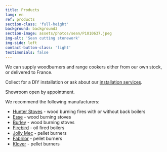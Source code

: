 ```yaml
---
title: Products
lang: en
ref: products
section-class: 'full-height'
background: background3
section-image: assets/photos/sean/P1010637.jpeg
img-alt: 'Sean cutting stonework'
img-side: left
contact-button-class: 'light'
testimonials: false
---
```

We can supply woodburners and range cookers either from our own stock, or delivered to France.

Collect for a DIY installation or ask about our [installation services](#services).

Showroom open by appointment.

We recommend the following manufacturers:

- [Hunter Stoves](https://www.hunterstoves.co.uk/) - wood burning fires with or without back boilers
- [Esse](https://www.esse.com/) - wood burning stoves
- [Burley](https://burley.co.uk/) - wood burning stoves
- [Firebird](https://firebird.uk.com/) - oil fired boilers
- [Jolly Mec](https://jolly-mec.it/en/products) - pellet burners
- [Fabrilor](https://www.fabriloriberica.es/fabrilor-iberica.php) - pellet burners
- [Klover](https://www.klover.it/en) - pellet burners